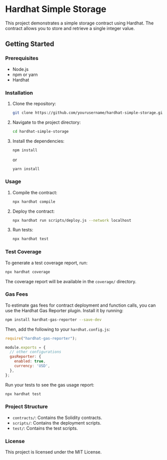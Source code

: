 # Hardhat Simple Storage
This project demonstrates a simple storage contract using Hardhat. The contract allows you to store and retrieve a single integer value.

## Getting Started

### Prerequisites

- Node.js
- npm or yarn
- Hardhat

### Installation

1. Clone the repository:
    ```sh
    git clone https://github.com/yourusername/hardhat-simple-storage.git
    ```
2. Navigate to the project directory:
    ```sh
    cd hardhat-simple-storage
    ```
3. Install the dependencies:
    ```sh
    npm install
    ```
    or
    ```sh
    yarn install
    ```

### Usage

1. Compile the contract:
    ```sh
    npx hardhat compile
    ```
2. Deploy the contract:
    ```sh
    npx hardhat run scripts/deploy.js --network localhost
    ```
3. Run tests:
    ```sh
    npx hardhat test
    ```

### Test Coverage

To generate a test coverage report, run:
```sh
npx hardhat coverage
```
The coverage report will be available in the `coverage/` directory.

### Gas Fees

To estimate gas fees for contract deployment and function calls, you can use the Hardhat Gas Reporter plugin. Install it by running:
```sh
npm install hardhat-gas-reporter --save-dev
```
Then, add the following to your `hardhat.config.js`:
```js
require("hardhat-gas-reporter");

module.exports = {
  // other configurations
  gasReporter: {
    enabled: true,
    currency: 'USD',
  },
};
```
Run your tests to see the gas usage report:
```sh
npx hardhat test
```

### Project Structure

- `contracts/`: Contains the Solidity contracts.
- `scripts/`: Contains the deployment scripts.
- `test/`: Contains the test scripts.

### License

This project is licensed under the MIT License.